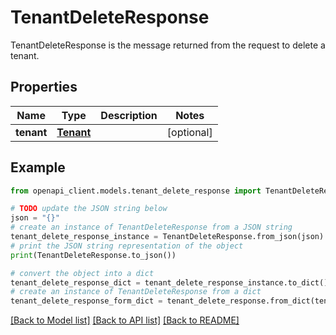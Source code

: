 # TenantDeleteResponse

TenantDeleteResponse is the message returned from the request to delete a tenant.

## Properties

Name | Type | Description | Notes
------------ | ------------- | ------------- | -------------
**tenant** | [**Tenant**](Tenant.md) |  | [optional] 

## Example

```python
from openapi_client.models.tenant_delete_response import TenantDeleteResponse

# TODO update the JSON string below
json = "{}"
# create an instance of TenantDeleteResponse from a JSON string
tenant_delete_response_instance = TenantDeleteResponse.from_json(json)
# print the JSON string representation of the object
print(TenantDeleteResponse.to_json())

# convert the object into a dict
tenant_delete_response_dict = tenant_delete_response_instance.to_dict()
# create an instance of TenantDeleteResponse from a dict
tenant_delete_response_form_dict = tenant_delete_response.from_dict(tenant_delete_response_dict)
```
[[Back to Model list]](../README.md#documentation-for-models) [[Back to API list]](../README.md#documentation-for-api-endpoints) [[Back to README]](../README.md)


